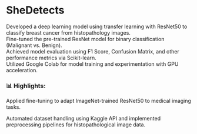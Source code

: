 # SheDetects
Developed a deep learning model using transfer learning with ResNet50 to classify breast cancer from histopathology images.<br/>
Fine-tuned the pre-trained ResNet model for binary classification (Malignant vs. Benign).<br/>
Achieved model evaluation using F1 Score, Confusion Matrix, and other performance metrics via Scikit-learn.<br/>
Utilized Google Colab for model training and experimentation with GPU acceleration.<br/>

<h3>📊 Highlights:</h3>
Applied fine-tuning to adapt ImageNet-trained ResNet50 to medical imaging tasks.<br/>

Automated dataset handling using Kaggle API and implemented preprocessing pipelines for histopathological image data.
